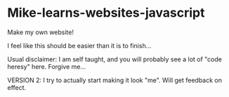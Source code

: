 # Mike-learns-websites-javascript
Make my own website! 

I feel like this should be easier than it is to finish...

Usual disclaimer: I am self taught, and you will probably see a lot of "code heresy" here. Forgive me...

VERSION 2: I try to actually start making it look "me". Will get feedback on effect.

